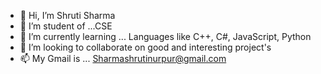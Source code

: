 - 👋 Hi, I’m Shruti Sharma
- 👀 I’m student of ...CSE
- 🌱 I’m currently learning ... Languages like C++, C#, JavaScript, Python
- 💞️ I’m looking to collaborate on good and interesting project's
- 📫 My Gmail is ... Sharmashrutinurpur@gmail.com
  

<!---
shruti-sh009/shruti-sh009 is a ✨ special ✨ repository because its `README.md` (this file) appears on your GitHub profile.
You can click the Preview link to take a look at your changes.
--->
